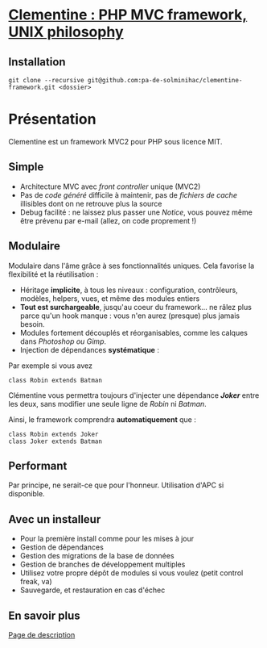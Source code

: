 [Clementine : PHP MVC framework, UNIX philosophy](http://clementine.quai13.com/)
====================

Installation
---
    git clone --recursive git@github.com:pa-de-solminihac/clementine-framework.git <dossier>

Présentation
====

Clementine est un framework MVC2 pour PHP sous licence MIT.

Simple
---
* Architecture MVC avec _front controller_ unique (MVC2)
* Pas de _code généré_ difficile à maintenir, pas de _fichiers de cache_ illisibles dont on ne retrouve plus la source
* Debug facilité : ne laissez plus passer une _Notice_, vous pouvez même être prévenu par e-mail (allez, on code proprement !)

Modulaire
---
Modulaire dans l'âme grâce à ses fonctionnalités uniques. Cela favorise la flexibilité et la réutilisation :
* Héritage **implicite**, à tous les niveaux : configuration, contrôleurs, modèles, helpers, vues, et même des modules entiers
* **Tout est surchargeable**, jusqu'au coeur du framework... ne râlez plus parce qu'un hook manque : vous n'en aurez (presque) plus jamais besoin.
* Modules fortement découplés et réorganisables, comme les calques dans _Photoshop ou Gimp_. 
* Injection de dépendances **systématique** :

Par exemple si vous avez

    class Robin extends Batman
    
Clémentine vous permettra toujours d'injecter une dépendance **_Joker_** entre les deux, sans modifier une seule ligne de _Robin_ ni _Batman_.

Ainsi, le framework comprendra **automatiquement** que :

    class Robin extends Joker
    class Joker extends Batman

Performant
---
Par principe, ne serait-ce que pour l'honneur. Utilisation d'APC si disponible.

Avec un installeur
---
* Pour la première install comme pour les mises à jour
* Gestion de dépendances
* Gestion des migrations de la base de données
* Gestion de branches de développement multiples
* Utilisez votre propre dépôt de modules si vous voulez (petit control freak, va)
* Sauvegarde, et restauration en cas d'échec

En savoir plus
---
[Page de description](http://clementine.quai13.com/)

